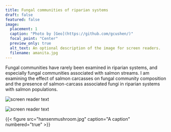 ```yaml
---
title: Fungal communities of riparian systems
draft: false
featured: false
image:
  placement: 1
  caption: "Photo by [Geo](https://github.com/gcushen/)"
  focal_point: "Center"
  preview_only: true
  alt_text: An optional description of the image for screen readers.
  filename: amanita.jpg
---
```

Fungal communities have rarely been examined in riparian systems, and especially fungal communities associated with salmon streams. I am examining the effect of salmon carcasses on fungal community composition and the presence of salmon-carcass associated fungi in riparian systems with salmon populations. 

![screen reader text](amanita.jpg "Mushroom sample along a transect at Hansen Creek")

![screen reader text](salmon.jpg "Sockeye salmon at Hansen Creek") 

{{< figure src="hansenmushroom.jpg" caption="A caption" numbered="true" >}}
